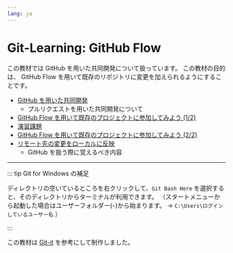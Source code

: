 ```yaml
---
lang: ja
---
```


# Git-Learning: GitHub Flow

この教材では GitHub を用いた共同開発について扱っています。
この教材の目的は、 GitHub Flow を用いて既存のリポジトリに変更を加えられるようにすることです。

- [GitHub を用いた共同開発](joint-development.html)
  - プルリクエストを用いた共同開発について
- [GitHub Flow を用いて既存のプロジェクトに参加してみよう (1/2)](github-flow-1.html)
- [演習課題](exercise.html)
- [GitHub Flow を用いて既存のプロジェクトに参加してみよう (2/2)](github-flow-2.html)
- [リモート先の変更をローカルに反映](git-pull.html)
  - GitHub を扱う際に覚えるべき内容

---

::: tip Git for Windows の補足

ディレクトリの空いているところを右クリックして、`Git Bash Here` を選択すると、そのディレクトリからターミナルが利用できます。
（スタートメニューから起動した場合はユーザーフォルダー(`~`)から始まります。
→ `C:\Users\ログインしているユーザー名` ）

:::

この教材は [Git-it](https://github.com/jlord/git-it-electron) を参考にして制作しました。
